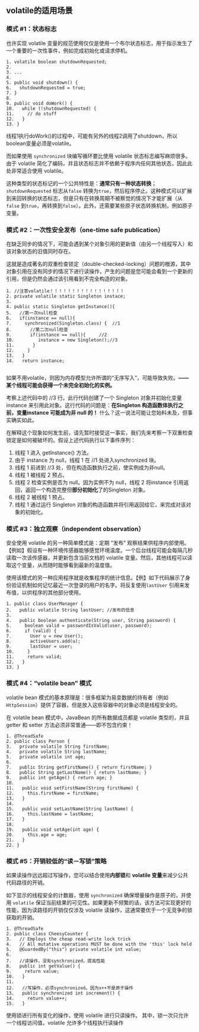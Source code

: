 ## volatile的适用场景

### 模式 #1：状态标志 

也许实现 volatile 变量的规范使用仅仅是使用一个布尔状态标志，用于指示发生了一个重要的一次性事件，例如完成初始化或请求停机。

```
1. volatile boolean shutdownRequested; 
2.  
3. ... 
4.  
5. public void shutdown() {  
6.   shutdownRequested = true;  
7. } 
8.  
9. public void doWork() {  
10.   while (!shutdownRequested) {  
11.     // do stuff 
12.   } 
13. } 
```

线程1执行doWork()的过程中，可能有另外的线程2调用了shutdown，所以boolean变量必须是volatile。

而如果使用 `synchronized` 块编写循环要比使用 volatile 状态标志编写麻烦很多。由于 volatile 简化了编码，并且状态标志并不依赖于程序内任何其他状态，因此此处非常适合使用 volatile。



这种类型的状态标记的一个公共特性是：**通常只有一种状态转换**；`shutdownRequested` 标志从`false` 转换为`true`，然后程序停止。这种模式可以扩展到来回转换的状态标志，但是只有在转换周期不被察觉的情况下才能扩展（从`false` 到`true`，再转换到`false`）。此外，还需要某些原子状态转换机制，例如原子变量。



### 模式 #2：一次性安全发布（one-time safe publication） 

在缺乏同步的情况下，可能会遇到某个对象引用的更新值（由另一个线程写入）和该对象状态的旧值同时存在。

这就是造成著名的双重检查锁定（double-checked-locking）问题的根源，其中对象引用在没有同步的情况下进行读操作，产生的问题是您可能会看到一个更新的引用，但是仍然会通过该引用看到不完全构造的对象。

```
1. //注意volatile！！！！！！！！！！！！！！！！！  
2. private volatile static Singleton instace;   
3.   
4. public static Singleton getInstance(){   
5.   //第一次null检查    
6.   if(instance == null){       
7.     synchronized(Singleton.class) {  //1    
8.       //第二次null检查     
9.       if(instance == null){     //2  
10.         instance = new Singleton();//3  
11.       }  
12.     }       
13.   }  
14.   return instance;     


```

如果不用volatile，则因为内存模型允许所谓的“无序写入”，可能导致失败。**——某个线程可能会获得一个未完全初始化的实例。**

考察上述代码中的 //3 行。此行代码创建了一个 Singleton 对象并初始化变量 instance 来引用此对象。这行代码的问题是：**在Singleton 构造函数体执行之前，变量instance 可能成为非 null 的！**
什么？这一说法可能让您始料未及，但事实确实如此。

在解释这个现象如何发生前，请先暂时接受这一事实，我们先来考察一下双重检查锁定是如何被破坏的。假设上述代码执行以下事件序列：

1.   线程 1 进入 getInstance() 方法。
2.   由于 instance 为 null，线程 1 在 //1 处进入synchronized 块。
3.   线程 1 前进到 //3 处，但在构造函数执行之前，使实例成为非null。
4.   线程 1 被线程 2 预占。
5.   线程 2 检查实例是否为 null。因为实例不为 null，线程 2 将instance 引用返回，返回一个构造完整但**部分初始化**了的Singleton 对象。
6.   线程 2 被线程 1 预占。
7.   线程 1 通过运行 Singleton 对象的构造函数并将引用返回给它，来完成对该对象的初始化。



### 模式 #3：独立观察（independent observation） 

安全使用 volatile 的另一种简单模式是：定期 “发布” 观察结果供程序内部使用。【例如】假设有一种环境传感器能够感觉环境温度。一个后台线程可能会每隔几秒读取一次该传感器，并更新包含当前文档的 volatile 变量。然后，其他线程可以读取这个变量，从而随时能够看到最新的温度值。

使用该模式的另一种应用程序就是收集程序的统计信息。【例】如下代码展示了身份验证机制如何记忆最近一次登录的用户的名字。将反复使用`lastUser` 引用来发布值，以供程序的其他部分使用。

```
1. public class UserManager { 
2.   public volatile String lastUser; //发布的信息 
3.  
4.   public boolean authenticate(String user, String password) { 
5.     boolean valid = passwordIsValid(user, password); 
6.     if (valid) { 
7.       User u = new User(); 
8.       activeUsers.add(u); 
9.       lastUser = user; 
10.     } 
11.     return valid; 
12.   } 
13. }  
```

### 模式 #4：“volatile bean” 模式

volatile bean 模式的基本原理是：很多框架为易变数据的持有者（例如 `HttpSession`）提供了容器，但是放入这些容器中的对象必须是线程安全的。

在 volatile bean 模式中，JavaBean 的所有数据成员都是 volatile 类型的，并且 getter 和 setter 方法必须非常普通——即不包含约束！

```
1. @ThreadSafe 
2. public class Person { 
3.   private volatile String firstName; 
4.   private volatile String lastName; 
5.   private volatile int age; 
6.  
7.   public String getFirstName() { return firstName; } 
8.   public String getLastName() { return lastName; } 
9.   public int getAge() { return age; } 
10.  
11.   public void setFirstName(String firstName) {  
12.     this.firstName = firstName; 
13.   } 
14.  
15.   public void setLastName(String lastName) {  
16.     this.lastName = lastName; 
17.   } 
18.  
19.   public void setAge(int age) {  
20.     this.age = age; 
21.   } 
22. } 
```

### 模式 #5：开销较低的“读－写锁”策略

如果读操作远远超过写操作，您可以结合使用**内部锁**和 **volatile 变量**来减少公共代码路径的开销。

如下显示的线程安全的计数器，使用 `synchronized` 确保增量操作是原子的，并使用 `volatile` 保证当前结果的可见性。如果更新不频繁的话，该方法可实现更好的性能，因为读路径的开销仅仅涉及 volatile 读操作，这通常要优于一个无竞争的锁获取的开销。

```
1. @ThreadSafe 
2. public class CheesyCounter { 
3.   // Employs the cheap read-write lock trick 
4.   // All mutative operations MUST be done with the 'this' lock held 
5.   @GuardedBy("this") private volatile int value; 
6.  
7.   //读操作，没有synchronized，提高性能 
8.   public int getValue() {  
9.     return value;  
10.   }  
11.  
12.   //写操作，必须synchronized。因为x++不是原子操作 
13.   public synchronized int increment() { 
14.     return value++; 
15.   } 
```

使用锁进行所有变化的操作，使用 volatile 进行只读操作。 
其中，锁一次只允许一个线程访问值，volatile 允许多个线程执行读操作 